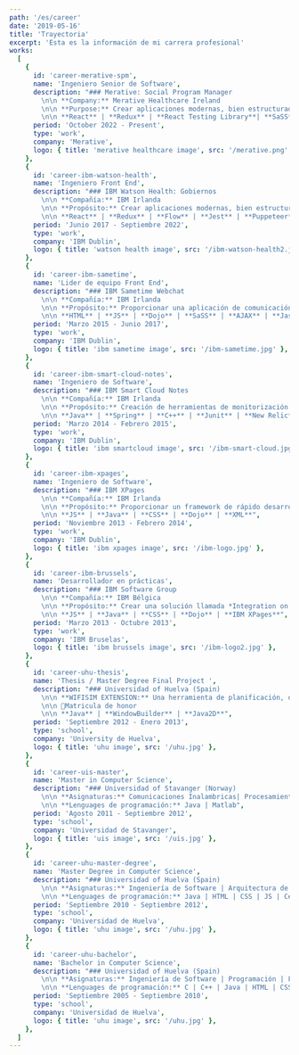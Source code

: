 ```yaml
---
path: '/es/career'
date: '2019-05-16'
title: 'Trayectoria'
excerpt: 'Esta es la información de mi carrera profesional'
works:
  [
    {
      id: 'career-merative-spm',
      name: 'Ingeniero Senior de Software',
      description: "### Merative: Social Program Manager
        \n\n **Company:** Merative Healthcare Ireland
        \n\n **Purpose:** Crear aplicaciones modernas, bien estructuradas, localizables y mantenibles para mejorar la calidad de la sanidad y servicios humanos de nuestros clientes gubernamentales.
        \n\n **React** | **Redux** | **React Testing Library**| **SaSS**",
      period: 'October 2022 - Present',
      type: 'work',
      company: 'Merative',
      logo: { title: 'merative healthcare image', src: '/merative.png' },
    },
    {
      id: 'career-ibm-watson-health',
      name: 'Ingeniero Front End',
      description: "### IBM Watson Health: Gobiernos
        \n\n **Compañía:** IBM Irlanda
        \n\n **Propósito:** Crear aplicaciones modernas, bien estructuradas, localizables y mantenibles para mejorar la calidad de la sanidad y servicios humanos de nuestros clientes gubernamentales.
        \n\n **React** | **Redux** | **Flow** | **Jest** | **Puppeteer**",
      period: 'Junio 2017 - Septiembre 2022',
      type: 'work',
      company: 'IBM Dublin',
      logo: { title: 'watson health image', src: '/ibm-watson-health2.jpg' },
    },
    {
      id: 'career-ibm-sametime',
      name: 'Lider de equipo Front End',
      description: "### IBM Sametime Webchat
        \n\n **Compañía:** IBM Irlanda
        \n\n **Propósito:** Proporcionar una aplicación de comunicación y colaboración para empresas llamada Sametime. Proporcionar también la integración de Sametime a otros productos de IBM.
        \n\n **HTML** | **JS** | **Dojo** | **SaSS** | **AJAX** | **Jasmine**",
      period: 'Marzo 2015 - Junio 2017',
      type: 'work',
      company: 'IBM Dublin',
      logo: { title: 'ibm sametime image', src: '/ibm-sametime.jpg' },
    },
    {
      id: 'career-ibm-smart-cloud-notes',
      name: 'Ingeniero de Software',
      description: "### IBM Smart Cloud Notes
        \n\n **Compañía:** IBM Irlanda
        \n\n **Propósito:** Creación de herramientas de monitorización para los sistemas centrales de IBM e-mail Cloud.
        \n\n **Java** | **Spring** | **C++** | **Junit** | **New Relic**",
      period: 'Marzo 2014 - Febrero 2015',
      type: 'work',
      company: 'IBM Dublin',
      logo: { title: 'ibm smartcloud image', src: '/ibm-smart-cloud.jpg' },
    },
    {
      id: 'career-ibm-xpages',
      name: 'Ingeniero de Software',
      description: "### IBM XPages
        \n\n **Compañía:** IBM Irlanda
        \n\n **Propósito:** Proporcionar un framework de rápido desarrollo web orientado a componentes que permita que los datos de IBM Notes y las bases de datos relacionales se muestren en todos los navegador y plataformas.
        \n\n **JS** | **Java** | **CSS** | **Dojo** | **XML**",
      period: 'Noviembre 2013 - Febrero 2014',
      type: 'work',
      company: 'IBM Dublin',
      logo: { title: 'ibm xpages image', src: '/ibm-logo.jpg' },
    },
    {
      id: 'career-ibm-brussels',
      name: 'Desarrollador en prácticas',
      description: "### IBM Software Group
        \n\n **Compañía:** IBM Bélgica
        \n\n **Propósito:** Crear una solución llamada *Integration on the Glass* que integra la información y herramientas más relevantes que los managers de IBM Benelux utilizan diariamente.
        \n\n **JS** | **Java** | **CSS** | **Dojo** | **IBM XPages**",
      period: 'Marzo 2013 - Octubre 2013',
      type: 'work',
      company: 'IBM Bruselas',
      logo: { title: 'ibm brussels image', src: '/ibm-logo2.jpg' },
    },
    {
      id: 'career-uhu-thesis',
      name: 'Thesis / Master Degree Final Project ',
      description: "### Universidad of Huelva (Spain)
        \n\n **WIFISIM EXTENSION:** Una herramienta de planificación, optimización y despliegue de comunicaciones inalámbricas.
        \n\n 🥇Matricula de honor
        \n\n **Java** | **WindowBuilder** | **Java2D**",
      period: 'Septiembre 2012 - Enero 2013',
      type: 'school',
      company: 'University de Huelva',
      logo: { title: 'uhu image', src: '/uhu.jpg' },
    },
    {
      id: 'career-uis-master',
      name: 'Master in Computer Science',
      description: "### Universidad of Stavanger (Norway)
        \n\n **Asignaturas:** Comunicaciones Inalambricas| Procesamiento de Imagenes | Seguridad de redes | Sistemas distribuidos | Análisis de fiabilidad | Reconición de patrones
        \n\n **Lenguages de programación:** Java | Matlab",
      period: 'Agosto 2011 - Septiembre 2012',
      type: 'school',
      company: 'Universidad de Stavanger',
      logo: { title: 'uis image', src: '/uis.jpg' },
    },
    {
      id: 'career-uhu-master-degree',
      name: 'Master Degree in Computer Science',
      description: "### Universidad of Huelva (Spain)
        \n\n **Asignaturas:** Ingeniería de Software | Arquitectura de computadores | Inteligencia artificial | Estructuras de datos | Redes | Bases de datos | Compiladores
        \n\n **Lenguages de programación:** Java | HTML | CSS | JS | C#",
      period: 'Septiembre 2010 - Septiembre 2012',
      type: 'school',
      company: 'Universidad de Huelva',
      logo: { title: 'uhu image', src: '/uhu.jpg' },
    },
    {
      id: 'career-uhu-bachelor',
      name: 'Bachelor in Computer Science',
      description: "### Universidad of Huelva (Spain)
        \n\n **Asignaturas:** Ingeniería de Software | Programación | Fundamento de los computadores | Estructuras de datos | Sistemas operativos | Bases de datos
        \n\n **Lenguages de programación:** C | C++ | Java | HTML | CSS | JS | C#",
      period: 'Septiembre 2005 - Septiembre 2010',
      type: 'school',
      company: 'Universidad de Huelva',
      logo: { title: 'uhu image', src: '/uhu.jpg' },
    },
  ]
---
```

